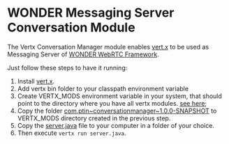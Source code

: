WONDER Messaging Server Conversation Module
=====

The Vertx Conversation Manager module enables [vert.x](http://vertx.io/) to be used as Messaging Server of [WONDER WebRTC Framework](http://hypercomm.github.io/wonder/).

Just follow these steps to have it running:

1. Install [vert.x](http://vertx.io/install.html).
2. Add vertx bin folder to your classpath environment variable
3. Create VERTX_MODS environment variable in your system, that should point to the directory where you have all vertx modules. [see here](http://vertx.io/mods_manual.html#system);
4. Copy the folder [com.ptin~conversationmanager~1.0.0-SNAPSHOT](https://github.com/hypercomm/vertx/tree/master/build/mods) to VERTX_MODS directory created in the previous step. 
5. Copy the [server.java](https://github.com/hypercomm/vertx/tree/master/server.java) file to your computer in a folder of your choice.
6. Then execute ``vertx run server.java``.
